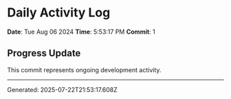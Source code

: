# Daily Activity Log

**Date**: Tue Aug 06 2024
**Time**: 5:53:17 PM
**Commit**: 1

## Progress Update

This commit represents ongoing development activity.

---
Generated: 2025-07-22T21:53:17.608Z
